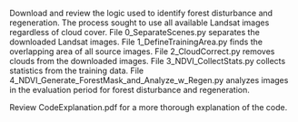 Download and review the logic used to identify forest disturbance and regeneration.
The process sought to use all available Landsat images regardless of cloud cover.
File 0_SeparateScenes.py separates the downloaded Landsat images.
File 1_DefineTrainingArea.py finds the overlapping area of all source images.
File 2_CloudCorrect.py removes clouds from the downloaded images.
File 3_NDVI_CollectStats.py collects statistics from the training data.
File 4_NDVI_Generate_ForestMask_and_Analyze_w_Regen.py analyzes images in the
  evaluation period for forest disturbance and regeneration.

Review CodeExplanation.pdf for a more thorough explanation of the code.
